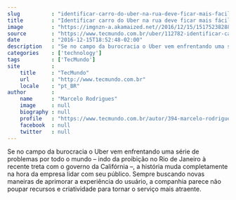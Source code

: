 ```yaml
---
slug          : "identificar-carro-do-uber-na-rua-deve-ficar-mais-facil-com-sistema-de-cores"
title         : "Identificar carro do Uber na rua deve ficar mais fácil com sistema de cores"
image         : "https://imgnzn-a.akamaized.net//2016/12/15/15175238288265-t1200x480.jpg"
source        : "https://www.tecmundo.com.br/uber/112782-identificar-carro-uber-rua-deve-facil-sistema-cores.htm"
date          : "2016-12-15T18:52:48-02:00"
description   : "Se no campo da burocracia o Uber vem enfrentando uma série de problemas por todo o mundo – indo da proibição no Rio de Janeiro à recente treta com o governo da Califórnia –, a história muda completamente na hora da empresa lidar com seu público. Sempre buscando novas maneiras de aprimorar a experiência do usuário, a companhia parece não poupar recursos e criatividade para tornar o serviço mais atraente."
categories    : ['technology']
tags          : ['TecMundo']
site          :
    title     : "TecMundo"
    url       : "http://www.tecmundo.com.br"
    locale    : "pt_BR"
author        :
    name      : "Marcelo Rodrigues"
    image     : null
    biography : null
    profile   : "https://www.tecmundo.com.br/autor/394-marcelo-rodrigues/"
    facebook  : null
    twitter   : null
---
```


Se no campo da burocracia o Uber vem enfrentando uma série de problemas por todo o mundo – indo da proibição no Rio de Janeiro à recente treta com o governo da Califórnia –, a história muda completamente na hora da empresa lidar com seu público. Sempre buscando novas maneiras de aprimorar a experiência do usuário, a companhia parece não poupar recursos e criatividade para tornar o serviço mais atraente.
